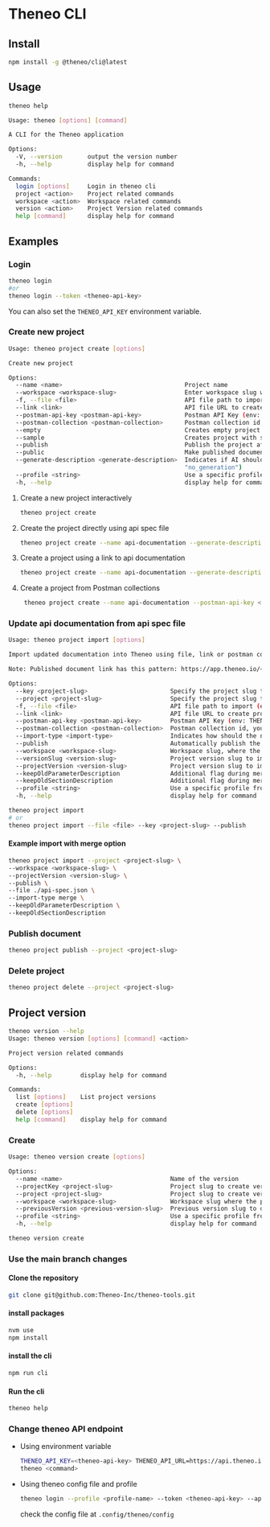 # Theneo CLI

## Install

```bash
npm install -g @theneo/cli@latest
```

## Usage

```bash
theneo help

Usage: theneo [options] [command]

A CLI for the Theneo application

Options:
  -V, --version       output the version number
  -h, --help          display help for command

Commands:
  login [options]     Login in theneo cli
  project <action>    Project related commands
  workspace <action>  Workspace related commands
  version <action>    Project Version related commands
  help [command]      display help for command
```

## Examples

### Login

```bash
theneo login
#or
theneo login --token <theneo-api-key>
```

You can also set the `THENEO_API_KEY` environment variable.


### Create new project

```bash
Usage: theneo project create [options]

Create new project

Options:
  --name <name>                                  Project name
  --workspace <workspace-slug>                   Enter workspace slug where the project should be created in, if not present uses default workspace
  -f, --file <file>                              API file path to import (eg: docs/openapi.yml)
  --link <link>                                  API file URL to create project using it
  --postman-api-key <postman-api-key>            Postman API Key (env: THENEO_POSTMAN_API_KEY)
  --postman-collection <postman-collection>      Postman collection id, you can use multiple times
  --empty                                        Creates empty project (default: false)
  --sample                                       Creates project with sample template (default: false)
  --publish                                      Publish the project after creation (default: false)
  --public                                       Make published documentation to be publicly accessible. Private by default (default: false)
  --generate-description <generate-description>  Indicates if AI should be used for description generation (choices: "fill", "overwrite", "no_generation", default:
                                                 "no_generation")
  --profile <string>                             Use a specific profile from your config file.
  -h, --help                                     display help for command

```

1. Create a new project interactively
   ```bash
   theneo project create
   ```
2. Create the project directly using api spec file

   ```bash
   theneo project create --name api-documentation --generate-description overwrite --publish --public --file ./examples/openapi-spec.json
   ```

3. Create a project using a link to api documentation
   ```bash
   theneo project create --name api-documentation --generate-description fill --publish --public --link https://raw.githubusercontent.com/OAI/OpenAPI-Specification/main/examples/v3.0/uspto.json
   ```
4. Create a project from Postman collections
   ```bash
    theneo project create --name api-documentation --postman-api-key <key> --postman-collection <id-1> --postman-collection <id-2>
   ```

### Update api documentation from api spec file

```bash
Usage: theneo project import [options]

Import updated documentation into Theneo using file, link or postman collection

Note: Published document link has this pattern: https://app.theneo.io/<workspace-slug>/<project-slug>/<version-slug>

Options:
  --key <project-slug>                       Specify the project slug to import updated documentation in - deprecated
  --project <project-slug>                   Specify the project slug to import updated documentation in
  -f, --file <file>                          API file path to import (eg: docs/openapi.yml)
  --link <link>                              API file URL to create project using it
  --postman-api-key <postman-api-key>        Postman API Key (env: THENEO_POSTMAN_API_KEY)
  --postman-collection <postman-collection>  Postman collection id, you can use multiple times
  --import-type <import-type>                Indicates how should the new api spec be imported (choices: "endpoints", "overwrite", "append", "merge")
  --publish                                  Automatically publish the project (default: false)
  --workspace <workspace-slug>               Workspace slug, where the project is located
  --versionSlug <version-slug>               Project version slug to import to, if not provided then default version will be used - deprecated
  --projectVersion <version-slug>            Project version slug to import to, if not provided then default version will be used
  --keepOldParameterDescription              Additional flag during merging import option, it will keep old parameter descriptions
  --keepOldSectionDescription                Additional flag during merging import option, it will keep old section descriptions
  --profile <string>                         Use a specific profile from your config file.
  -h, --help                                 display help for command
```

```bash
theneo project import
# or
theneo project import --file <file> --key <project-slug> --publish
```

#### Example import with merge option

```bash
theneo project import --project <project-slug> \
--workspace <workspace-slug> \
--projectVersion <version-slug> \
--publish \
--file ./api-spec.json \
--import-type merge \
--keepOldParameterDescription \
--keepOldSectionDescription
```

### Publish document

```bash
theneo project publish --project <project-slug>
```

### Delete project

```bash
theneo project delete --project <project-slug>
```

## Project version

```bash
theneo version --help
Usage: theneo version [options] [command] <action>

Project version related commands

Options:
  -h, --help        display help for command

Commands:
  list [options]    List project versions
  create [options]
  delete [options]
  help [command]    display help for command
```

### Create

```bash
Usage: theneo version create [options]

Options:
  --name <name>                              Name of the version
  --projectKey <project-slug>                Project slug to create version for - deprecated
  --project <project-slug>                   Project slug to create version for
  --workspace <workspace-slug>               Workspace slug where the project is
  --previousVersion <previous-version-slug>  Previous version slug to duplicate the content from
  --profile <string>                         Use a specific profile from your config file.
  -h, --help                                 display help for command
```

```bash
theneo version create
```

### Use the main branch changes

#### Clone the repository
```bash
git clone git@github.com:Theneo-Inc/theneo-tools.git
```

#### install packages

```bash
nvm use 
npm install
```

#### install the cli

```bash
npm run cli
```
#### Run the cli

```bash
theneo help
```

### Change theneo API endpoint

* Using environment variable
  ```bash
  THENEO_API_KEY=<theneo-api-key> THENEO_API_URL=https://api.theneo.io THENEO_APP_URL=https://app.theneo.io \
  theneo <command>
  ```

* Using theneo config file and profile
  ```bash
  theneo login --profile <profile-name> --token <theneo-api-key> --api-url https://api.theneo.io --app-url https://app.theneo.io
  ```
  check the config file at `.config/theneo/config`
